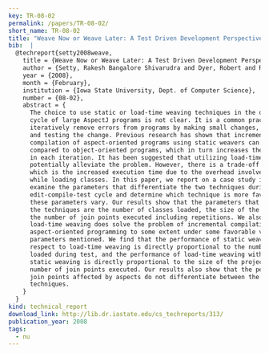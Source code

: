 ```yaml
---
key: TR-08-02
permalink: /papers/TR-08-02/
short_name: TR-08-02
title: "Weave Now or Weave Later: A Test Driven Development Perspective on Aspect-oriented Deployment Models"
bib:  |
  @techreport{setty2008weave,
    title = {Weave Now or Weave Later: A Test Driven Development Perspective on Aspect-oriented Deployment Models},
    author = {Setty, Rakesh Bangalore Shivarudra and Dyer, Robert and Rajan, Hridesh},
    year = {2008},
    month = {February},
    institution = {Iowa State University, Dept. of Computer Science},
    number = {08-02},
    abstract = {
      The choice to use static or load-time weaving techniques in the development
      cycle of large AspectJ programs is not clear. It is a common practice to
      iteratively remove errors from programs by making small changes, recompiling,
      and testing the change. Previous research has shown that incremental
      compilation of aspect-oriented programs using static weavers can take longer
      compared to object-oriented programs, which in turn increases the time spent
      in each iteration. It has been suggested that utilizing load-time weavers can
      potentially alleviate the problem. However, there is a trade-off involved
      which is the increased execution time due to the overhead involved in weaving
      while loading classes. In this paper, we report on a case study in which we
      examine the parameters that differentiate the two techniques during the
      edit-compile-test cycle and determine which technique is more favorable as
      these parameters vary. Our results show that the parameters that differentiate
      the techniques are the number of classes loaded, the size of the project and
      the number of join points executed including repetitions. We also find that
      load-time weaving does solve the problem of incremental compilation in
      aspect-oriented programming to some extent under some favorable values of the
      parameters mentioned. We find that the performance of static weaving with
      respect to load-time weaving is directly proportional to the number of classes
      loaded during test, and the performance of load-time weaving with respect to
      static weaving is directly proportional to the size of the project and the
      number of join points executed. Our results also show that the percentage of
      join points affected by aspects do not differentiate between the two
      techniques.
    }
  }
kind: technical_report
download_link: http://lib.dr.iastate.edu/cs_techreports/313/
publication_year: 2008
tags:
  - nu
---
```

